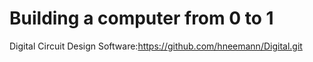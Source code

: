 # Building a computer from 0 to 1

Digital Circuit Design Software:https://github.com/hneemann/Digital.git
